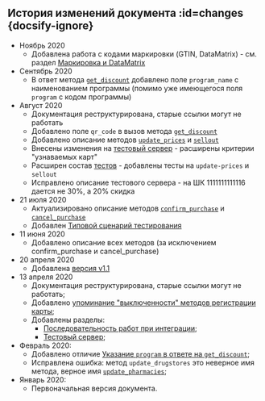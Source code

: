 ## История изменений документа :id=changes {docsify-ignore}

* Ноябрь 2020
  * Добавлена работа с кодами маркировки (GTIN, DataMatrix) - см. раздел [Маркировка и DataMatrix](/datamatrix)
* Сентябрь 2020
  * В ответ метода [`get_discount`](/methods/get_discount.md) добавлено поле `program_name` с наименованием программы (помимо уже имеющегося поля `program` с кодом программы)
* Август 2020
  * Документация реструктурирована, старые ссылки могут не работать
  * Добавлено поле `qr_code` в вызов метода [`get_discount`](/methods/get_discount.md)
  * Добавлено описание методов [`update_prices`](/methods/update_prices.md) и [`sellout`](/methods/sellout.md)
  * Внесены изменения на [тестовый сервер](/test-server.md) - расширены критерии "узнаваемых карт"
  * Расширен состав [тестов](/test-cases.md) - добавлены тесты на `update-prices` и `sellout`
  * Исправлено описание тестового сервера - на ШК 1111111111116 дается не 30%, а 20% скидка
* 21 июля 2020
  * Актуализировано описание методов [`confirm_purchase`](/methods/confirm_purchase.md) и [`cancel_purchase`](/methods/cancel_purchase.md)
  * Добавлен [Типовой сценарий тестирования](/test-cases.md)
* 11 июня 2020
  * Добавлено описание всех методов (за исключением confirm_purchase и cancel_purchase)
* 20 апреля 2020
  * Добавлена [версия v1.1](/connect.md#api-versions)
* 13 апреля 2020
  * Документация реструктурирована, старые ссылки могут не работать;
  * Добавлено [упоминание "выключенности" методов регистрации карты](/like_changes.md#register);
  * Добавлены разделы:
      * [Последовательность работ при интеграции](/howto.md);
      * [Тестовый сервер](/test-server.md);
* Февраль 2020:
  * Добавлено отличие [Указание `program` в ответе на `get_discount`](/like_changes#program-in-get-discount);
  * Исправлена ошибка: метод `update_drugstores` это неверное имя метода, верное имя  [`update_pharmacies`](/like_changes#update_pharmacies);
* Январь 2020:
  * Первоначальная версия документа.
